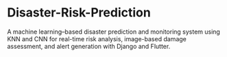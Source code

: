 # Disaster-Risk-Prediction
A machine learning–based disaster prediction and monitoring system using KNN and CNN for real-time risk analysis, image-based damage assessment, and alert generation with Django and Flutter.
